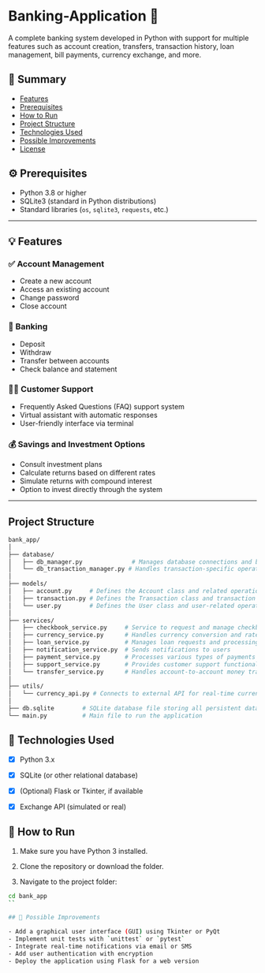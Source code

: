 # Banking-Application  🏦


A complete banking system developed in Python with support for multiple features such as account creation, transfers, transaction history, loan management, bill payments, currency exchange, and more.

## 📂 Summary

- [Features](#features)
- [Prerequisites](#prerequisites)
- [How to Run](#how-to-run)
- [Project Structure](#project-structure)
- [Technologies Used](#technologies-used)
- [Possible Improvements](#possible-improvements)
- [License](#license)

## ⚙️ Prerequisites

- Python 3.8 or higher
- SQLite3 (standard in Python distributions)
- Standard libraries (`os`, `sqlite3`, `requests`, etc.)

---

## 💡 Features

### ✅ Account Management
- Create a new account
- Access an existing account
- Change password
- Close account

### 💸 Banking
- Deposit
- Withdraw
- Transfer between accounts
- Check balance and statement

### 🧑‍💼 Customer Support
- Frequently Asked Questions (FAQ) support system
- Virtual assistant with automatic responses
- User-friendly interface via terminal

### 💰 Savings and Investment Options
- Consult investment plans
- Calculate returns based on different rates
- Simulate returns with compound interest
- Option to invest directly through the system

---

## Project Structure

```bash
bank_app/
│
├── database/
│   ├── db_manager.py              # Manages database connections and basic operations
│   └── db_transaction_manager.py # Handles transaction-specific operations in the database
│
├── models/
│   ├── account.py     # Defines the Account class and related operations
│   ├── transaction.py # Defines the Transaction class and transaction logic
│   └── user.py        # Defines the User class and user-related operations
│
├── services/
│   ├── checkbook_service.py     # Service to request and manage checkbooks
│   ├── currency_service.py      # Handles currency conversion and rates
│   ├── loan_service.py          # Manages loan requests and processing
│   ├── notification_service.py  # Sends notifications to users
│   ├── payment_service.py       # Processes various types of payments
│   ├── support_service.py       # Provides customer support functionalities
│   └── transfer_service.py      # Handles account-to-account money transfers
│
├── utils/
│   └── currency_api.py # Connects to external API for real-time currency rates
│
├── db.sqlite        # SQLite database file storing all persistent data
└── main.py          # Main file to run the application
```

## 🧪 Technologies Used

- [x] Python 3.x

- [x] SQLite (or other relational database)

- [x] (Optional) Flask or Tkinter, if available

- [x] Exchange API (simulated or real)

## 🚀 How to Run

1. Make sure you have Python 3 installed.

2. Clone the repository or download the folder.

3. Navigate to the project folder:

```bash
cd bank_app
``

## 🔧 Possible Improvements

- Add a graphical user interface (GUI) using Tkinter or PyQt
- Implement unit tests with `unittest` or `pytest`
- Integrate real-time notifications via email or SMS
- Add user authentication with encryption
- Deploy the application using Flask for a web version

